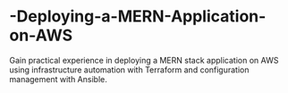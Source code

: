 # -Deploying-a-MERN-Application-on-AWS
Gain practical experience in deploying a MERN stack application on AWS using infrastructure automation with Terraform and configuration management with Ansible.
